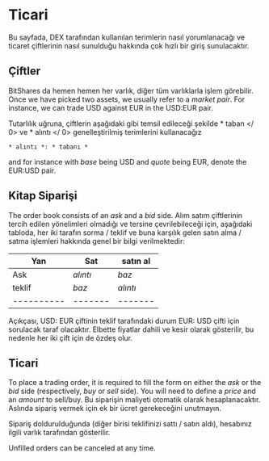 # Ticari

Bu sayfada, DEX tarafından kullanılan terimlerin nasıl yorumlanacağı ve ticaret çiftlerinin nasıl sunulduğu hakkında çok hızlı bir giriş sunulacaktır.

## Çiftler

BitShares da hemen hemen her varlık, diğer tüm varlıklarla işlem görebilir. Once we have picked two assets, we usually refer to a *market pair*. For instance, we can trade USD against EUR in the USD:EUR pair.

Tutarlılık uğruna, çiftlerin aşağıdaki gibi temsil edileceği şekilde * taban </ 0> ve * alıntı </ 0> genelleştirilmiş terimlerini kullanacağız</p> 

    * alıntı *: * tabanı *
    

and for instance with *base* being USD and *quote* being EUR, denote the EUR:USD pair.

## Kitap Siparişi

The order book consists of an *ask* and a *bid* side. Alım satım çiftlerinin tercih edilen yönelimleri olmadığı ve tersine çevrilebileceği için, aşağıdaki tabloda, her iki tarafın sorma / teklif ve buna karşılık gelen satın alma / satma işlemleri hakkında genel bir bilgi verilmektedir:

| Yan           | Sat       | satın al  |
| ------------- | --------- | --------- |
| Ask           | *alıntı*  | *baz*     |
| teklif        | *baz*     | *alıntı*  |
| \---\---\---- | \---\---- | \---\---- |

Açıkçası, USD: EUR çiftinin teklif tarafındaki durum EUR: USD çifti için sorulacak taraf olacaktır. Elbette fiyatlar dahili ve kesir olarak gösterilir, bu nedenle her iki çift için de özdeş olur.

## Ticari

To place a trading order, it is required to fill the form on either the *ask* or the *bid* side (respectively, *buy* or *sell* side). You will need to define a *price* and an *amount* to sell/buy. Bu siparişin maliyeti otomatik olarak hesaplanacaktır. Aslında sipariş vermek için ek bir ücret gerekeceğini unutmayın.

Sipariş doldurulduğunda (diğer birisi teklifinizi sattı / satın aldı), hesabınız ilgili varlık tarafından gösterilir.

Unfilled orders can be canceled at any time.